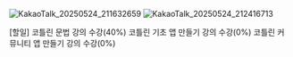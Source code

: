 ![KakaoTalk_20250524_211632659](https://github.com/user-attachments/assets/20f343d5-705e-4689-87b6-ba43e3af1855)
![KakaoTalk_20250524_212416713](https://github.com/user-attachments/assets/6a09c8b1-eec5-4033-85c4-d1470beee7d6)


[할일]
코틀린 문법 강의 수강(40%)
코틀린 기초 앱 만들기 강의 수강(0%)
코틀린 커뮤니티 앱 만들기 강의 수강(0%)


